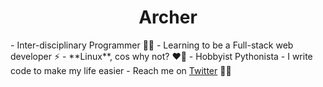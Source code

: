 <!-- ### Hi there 👋 -->
 <h1 align="center">Archer</h1>
  - Inter-disciplinary Programmer 🤹🏽
  - Learning to be a Full-stack web developer ⚡
  - **Linux**, cos why not? ❤️‍🔥
  - Hobbyist Pythonista 
  - I write code to make my life easier 
  - Reach me on <a href="https://www.twitter.com/islarcherjr">Twitter</a> 🫵🏽

<!--
**islajr/islajr** is a ✨ _special_ ✨ repository because its `README.md` (this file) appears on your GitHub profile.

Here are some ideas to get you started:

- 🔭 I’m currently working on ...
- 🌱 I’m currently learning ...
- 👯 I’m looking to collaborate on ...
- 🤔 I’m looking for help with ...
- 💬 Ask me about ...
- 📫 How to reach me: ...
- 😄 Pronouns: ...
- ⚡ Fun fact: ...
-->
